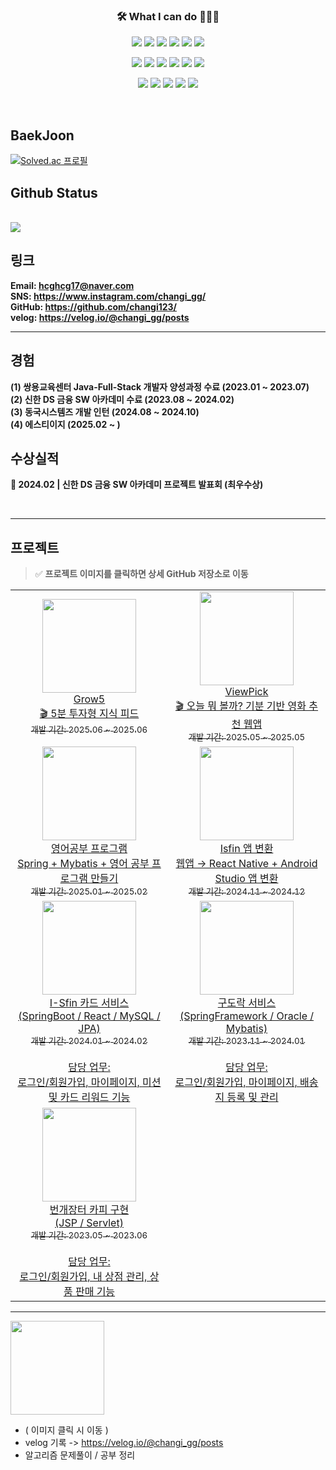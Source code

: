 <h3 align="center">🛠 What I can do 👨🏻‍💻</h3>



<!--======== 로고 ========-->
<!-- backend -->
<p align="center">
  <img src="https://img.shields.io/badge/Java-007396?style=for-the-badge&logo=java&logoColor=white" />
  <img src="https://img.shields.io/badge/junit5-25A162?style=for-the-badge&logo=junit5&logoColor=white">
  <img src="https://img.shields.io/badge/spring-6DB33F?style=for-the-badge&logo=spring&logoColor=white">
  <img src="https://img.shields.io/badge/springboot-6DB33F?style=for-the-badge&logo=springboot&logoColor=white">
  <img src="https://img.shields.io/badge/mysql-4479A1?style=for-the-badge&logo=mysql&logoColor=white">
  <img src="https://img.shields.io/badge/oracle-F80000?style=for-the-badge&logo=oracle&logoColor=white">
</p>


<!-- front -->  
<p align="center">
  <img src="https://img.shields.io/badge/thymeleaf-005F0F?style=for-the-badge&logo=thymeleaf&logoColor=white">
  <img src="https://img.shields.io/badge/javascript-F7DF1E?style=for-the-badge&logo=javascript&logoColor=black">
  <img src="https://img.shields.io/badge/jquery-0769AD?style=for-the-badge&logo=jquery&logoColor=white">
  <img src="https://img.shields.io/badge/html5-E34F26?style=for-the-badge&logo=html5&logoColor=white">
  <img src="https://img.shields.io/badge/css3-1572B6?style=for-the-badge&logo=css3&logoColor=white">
  <img src="https://img.shields.io/badge/react-444444?style=for-the-badge&logo=react">
</p>
<!-- 개발환경 & DataBase --> 
<p align="center">
  <img src="https://img.shields.io/badge/github-181717?style=for-the-badge&logo=github&logoColor=white">
  <img src="https://img.shields.io/badge/eclipse ide-2C2255?style=for-the-badge&logo=eclipseide&logoColor=white"> 
  <img src="https://img.shields.io/badge/visualstudiocode-007ACC?style=for-the-badge&logo=visualstudiocode&logoColor=white"> 
  <img src="https://img.shields.io/badge/gradle-02303A?style=for-the-badge&logo=gradle&logoColor=white"> 
  <img src="https://img.shields.io/badge/apachemaven-C71A36?style=for-the-badge&logo=apachemaven&logoColor=white"> 
</p>

<br>

## BaekJoon
[![Solved.ac
프로필](http://mazassumnida.wtf/api/v2/generate_badge?boj=hcghcg17)](https://solved.ac/hcghcg17)

## Github Status

<br>

  <a href="https://github.com/changi123">
    <img src="https://github-readme-stats.vercel.app/api/top-langs/?username=changi123&layout=compact&hide=javascript,html,scss" />
  </a>
  
<br>

## 링크
**Email: [hcghcg17@naver.com](mailto:hcghcg17@naver.com)**
<br/>
**SNS: <https://www.instagram.com/changi_gg/>**
<br/>
**GitHub: <https://github.com/changi123/>**
<br/>
**velog: <https://velog.io/@changi_gg/posts>**

---

## 경험
**(1) 쌍용교육센터 Java-Full-Stack 개발자 양성과정 수료 (2023.01 ~ 2023.07)**
<br/>
**(2) 신한 DS 금융 SW 아카데미 수료 (2023.08 ~ 2024.02)**
<br>
**(3) 동국시스템즈 개발 인턴 (2024.08 ~ 2024.10)**
<br>
**(4) 에스티이지 (2025.02 ~ )**
<br>
## 수상실적
**🥇 2024.02 | 신한 DS 금융 SW 아카데미 프로젝트 발표회 (최우수상)**

<br>


--- 

## 프로젝트

> ✅ **프로젝트 이미지를 클릭하면 상세 GitHub 저장소로 이동**

<table>
  <tr>
    <td align="center" width="300">
      <a href="https://github.com/changi123/grow5">
        <img src="https://github.com/user-attachments/assets/846ea1fa-6706-41c3-8995-620fedd83667" width="150" height="150"/><br/>
        Grow5<br/>
        🎬 5분 투자형 지식 피드<br/>
        <sub>개발 기간: 2025.06 ~ 2025.06</sub>
      </a>
    </td>
    <td align="center" width="300">
      <a href="https://github.com/changi123/viewpick">
        <img src="https://github.com/user-attachments/assets/d1077025-470f-4978-ba9b-7c278f996237" width="150" height="150"/><br/>
        ViewPick<br/>
        🎬 오늘 뭐 볼까? 기분 기반 영화 추천 웹앱<br/>
        <sub>개발 기간: 2025.05 ~ 2025.05</sub>
      </a>
    </td>
  </tr>

  <tr>
    <td align="center" width="300">
      <a href="https://github.com/changi123/study">
        <img src="https://github.com/user-attachments/assets/1c84e964-95f1-4355-8ed1-6c7021efbc9c" width="150" height="150"/><br/>
        영어공부 프로그램<br/>
        Spring + Mybatis + 영어 공부 프로그램 만들기<br/>
        <sub>개발 기간: 2025.01 ~ 2025.02</sub>
      </a>
    </td>
    <td align="center" width="300">
      <a href="https://github.com/changi123/isfin-app">
        <img src="https://github.com/user-attachments/assets/c1542b8d-970b-49ad-889e-ea57b15ec895" width="150" height="150"/><br/>
        Isfin 앱 변환<br/>
        웹앱 → React Native + Android Studio 앱 변환<br/>
        <sub>개발 기간: 2024.11 ~ 2024.12</sub>
      </a>
    </td>
  </tr>

  <tr>
    <td align="center" width="300">
      <a href="https://github.com/I-Sfin">
        <img src="https://avatars.githubusercontent.com/u/157471821?s=200&v=4" width="150" height="150"/><br/>
        I-Sfin 카드 서비스<br/>
        (SpringBoot / React / MySQL / JPA)<br/>
        <sub>개발 기간: 2024.01 ~ 2024.02</sub><br/>
        <br/>
        담당 업무:<br/>
        로그인/회원가입, 마이페이지, 미션 및 카드 리워드 기능
      </a>
    </td>
    <td align="center" width="300">
      <a href="https://github.com/changi123/9dorak">
        <img src="https://github.com/changi123/changi123/assets/133079671/94865e16-3f42-40e0-ad6f-2195c6b7827a" width="150" height="150"/><br/>
        구도락 서비스<br/>
        (SpringFramework / Oracle / Mybatis)<br/>
        <sub>개발 기간: 2023.11 ~ 2024.01</sub><br/>
        <br/>
        담당 업무:<br/>
        로그인/회원가입, 마이페이지, 배송지 등록 및 관리
      </a>
    </td>
  </tr>

  <tr>
    <td align="center" width="300">
      <a href="https://github.com/changi123/JSP-Servlet_Project">
        <img src="https://play-lh.googleusercontent.com/_gp-eWsqbTR5GvMXnHCIxEazoLPQSlHY4Uv-ZQln0jYsUSRReQb_fzpNwKbhd82R6-4=w240-h480-rw" width="150" height="150"/><br/>
        번개장터 카피 구현<br/>
        (JSP / Servlet)<br/>
        <sub>개발 기간: 2023.05 ~ 2023.06</sub><br/>
        <br/>
        담당 업무:<br/>
        로그인/회원가입, 내 상점 관리, 상품 판매 기능
      </a>
    </td>
  </tr>

</table>


---

<a href="https://velog.io/@changi_gg/posts">
  <img src="https://github.com/changi123/changi123/assets/133079671/85833525-f679-4dc1-9a75-662fe622a4e0"  width="150" heigth = "150"/>
</a>

<br>

* ( 이미지 클릭 시 이동 )
* velog 기록 -> https://velog.io/@changi_gg/posts
* 알고리즘 문제풀이 / 공부 정리
